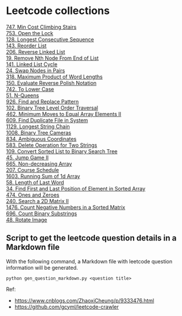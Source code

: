 # Leetcode collections

[747. Min Cost Climbing Stairs](./747.%20Min%20Cost%20Climbing%20Stairs.md)  
[753. Open the Lock](./753.%20Open%20the%20Lock.md)  
[128. Longest Consecutive Sequence](./128.%20Longest%20Consecutive%20Sequence.md)  
[143. Reorder List](./143.%20Reorder%20List.md)  
[206. Reverse Linked List](./206.%20Reverse%20Linked%20List.md)  
[19. Remove Nth Node From End of List](./19.%20Remove%20Nth%20Node%20From%20End%20of%20List.md)  
[141. Linked List Cycle](./141.%20Linked%20List%20Cycle.md)  
[24. Swap Nodes in Pairs](./24.%20Swap%20Nodes%20in%20Pairs.md)  
[318. Maximum Product of Word Lengths](./318.%20Maximum%20Product%20of%20Word%20Lengths.md)  
[150. Evaluate Reverse Polish Notation](./150.%20Evaluate%20Reverse%20Polish%20Notation.md)  
[742. To Lower Case](./742.%20To%20Lower%20Case.md)  
[51. N-Queens](./51.%20N-Queens.md)  
[926. Find and Replace Pattern](./926.%20Find%20and%20Replace%20Pattern.md)  
[102. Binary Tree Level Order Traversal](./102.%20Binary%20Tree%20Level%20Order%20Traversal.md)  
[462. Minimum Moves to Equal Array Elements II](./462.%20Minimum%20Moves%20to%20Equal%20Array%20Elements%20II.md)  
[609. Find Duplicate File in System](./609.%20Find%20Duplicate%20File%20in%20System.md)  
[1129. Longest String Chain](./1129.%20Longest%20String%20Chain.md)  
[1008. Binary Tree Cameras](./1008.%20Binary%20Tree%20Cameras.md)  
[834. Ambiguous Coordinates](./834.%20Ambiguous%20Coordinates.md)  
[583. Delete Operation for Two Strings](./583.%20Delete%20Operation%20for%20Two%20Strings.md)  
[109. Convert Sorted List to Binary Search Tree](./109.%20Convert%20Sorted%20List%20to%20Binary%20Search%20Tree.md)  
[45. Jump Game II](./45.%20Jump%20Game%20II.md)  
[665. Non-decreasing Array](./665.%20Non-decreasing%20Array.md)  
[207. Course Schedule](./207.%20Course%20Schedule.md)  
[1603. Running Sum of 1d Array](./1603.%20Running%20Sum%20of%201d%20Array.md)  
[58. Length of Last Word](./58.%20Length%20of%20Last%20Word.md)  
[34. Find First and Last Position of Element in Sorted Array](./34.%20Find%20First%20and%20Last%20Position%20of%20Element%20in%20Sorted%20Array.md)   
[474. Ones and Zeroes](./474.%20Ones%20and%20Zeroes.md)  
[240. Search a 2D Matrix II](./240.%20Search%20a%202D%20Matrix%20II.md)  
[1476. Count Negative Numbers in a Sorted Matrix](./1476.%20Count%20Negative%20Numbers%20in%20a%20Sorted%20Matrix.md)  
[696. Count Binary Substrings](./696.%20Count%20Binary%20Substrings.md)  
[48. Rotate Image](./48.%20Rotate%20Image.md)

## Script to get the leetcode question details in a Markdown file

With the following command, a Markdown file with leetcode question information will be generated.

```
python gen_question_markdown.py <question title>
```

Ref:
- https://www.cnblogs.com/ZhaoxiCheung/p/9333476.html
- https://github.com/gcyml/leetcode-crawler